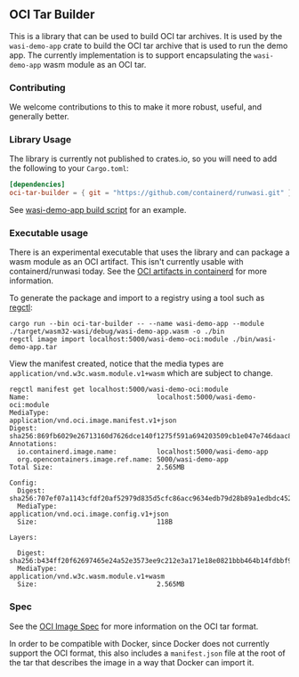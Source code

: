 ## OCI Tar Builder

This is a library that can be used to build OCI tar archives. It is used by the `wasi-demo-app` crate to build the OCI tar archive that is used to run the demo app.
The currently implementation is to support encapsulating the `wasi-demo-app` wasm module as an OCI tar.

### Contributing

We welcome contributions to this to make it more robust, useful, and generally better.

### Library Usage

The library is currently not published to crates.io, so you will need to add the following to your `Cargo.toml`:

```toml
[dependencies]
oci-tar-builder = { git = "https://github.com/containerd/runwasi.git" }
```

See [wasi-demo-app build script](../wasi-demo-app/build.rs) for an example.

### Executable usage

There is an experimental executable that uses the library and can package a wasm module as an OCI artifact.  This isn't currently usable with containerd/runwasi today.  See the [OCI artifacts in containerd](https://docs.google.com/document/d/11shgC3l6gplBjWF1VJCWvN_9do51otscAm0hBDGSSAc) for more information.

To generate the package and import to a registry using a tool such as [regctl](https://github.com/regclient/regclient/blob/main/docs/regctl.md#image-commands): 

```
cargo run --bin oci-tar-builder -- --name wasi-demo-app --module ./target/wasm32-wasi/debug/wasi-demo-app.wasm -o ./bin
regctl image import localhost:5000/wasi-demo-oci:module ./bin/wasi-demo-app.tar        
```

View the manifest created, notice that the media types are `application/vnd.w3c.wasm.module.v1+wasm` which are subject to change.

```
regctl manifest get localhost:5000/wasi-demo-oci:module
Name:                                localhost:5000/wasi-demo-oci:module
MediaType:                           application/vnd.oci.image.manifest.v1+json
Digest:                              sha256:869fb6029e26713160d7626dce140f1275f591a694203509cb1e047e746daac8
Annotations:
  io.containerd.image.name:          localhost:5000/wasi-demo-app
  org.opencontainers.image.ref.name: 5000/wasi-demo-app
Total Size:                          2.565MB

Config:
  Digest:                            sha256:707ef07a1143cfdf20af52979d835d5cfc86acc9634edb79d28b89a1edbdc452
  MediaType:                         application/vnd.oci.image.config.v1+json
  Size:                              118B

Layers:

  Digest:                            sha256:b434ff20f62697465e24a52e3573ee9c212e3a171e18e0821bbb464b14fdbbf9
  MediaType:                         application/vnd.w3c.wasm.module.v1+wasm
  Size:                              2.565MB
```

### Spec

See the [OCI Image Spec](https://github.com/opencontainers/image-spec/blob/bc9c4bd/image-layout.md) for more information on the OCI tar format.

In order to be compatible with Docker, since Docker does not currently support the OCI format, this also includes a `manifest.json` file at the root of the tar that describes the image in a way that Docker can import it.